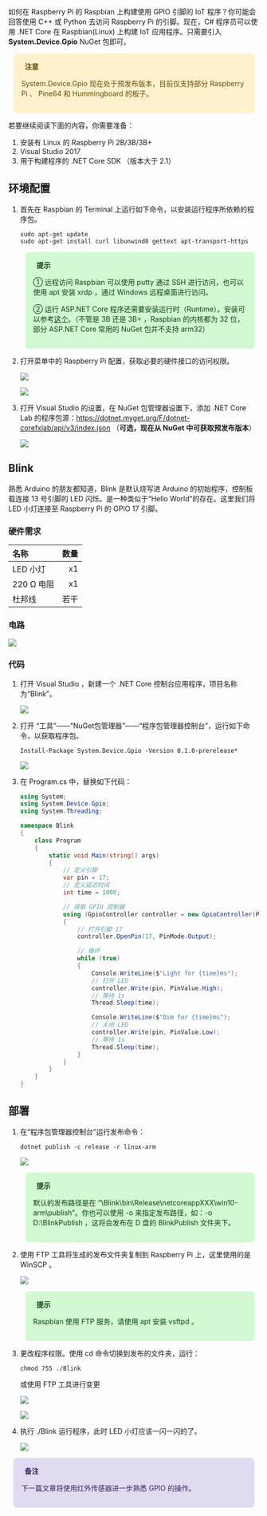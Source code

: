 <link href="https://cdn.bootcss.com/font-awesome/4.7.0/css/font-awesome.min.css" rel="stylesheet">

如何在 Raspberry Pi 的 Raspbian 上构建使用 GPIO 引脚的 IoT 程序？你可能会回答使用 C++ 或 Python 去访问 Raspberry Pi 的引脚。现在，C# 程序员可以使用 .NET Core 在 Raspbian(Linux) 上构建 IoT 应用程序。只需要引入 **System.Device.Gpio** NuGet 包即可。

<div style="display: block;position: relative;border-radius: 8px;padding: 1rem;background-color: #fff1cc;color: #664b00;margin: 10px">
    <p style="margin-top:0;font-weight: bold"><i class="fa fa-exclamation-triangle" aria-hidden="true"></i>&nbsp;&nbsp;注意</p>
    <p>System.Device.Gpio 现在处于预发布版本，目前仅支持部分 Raspberry Pi 、 Pine64 和 Hummingboard 的板子。</p>
</div>

若要继续阅读下面的内容，你需要准备：

1. 安装有 Linux 的 Raspberry Pi 2B/3B/3B+
2. Visual Studio 2017
3. 用于构建程序的 .NET Core SDK （版本大于 2.1）

## 环境配置

1. 首先在 Raspbian 的 Terminal 上运行如下命令，以安装运行程序所依赖的程序包。

    ```
    sudo apt-get update
    sudo apt-get install curl libunwind8 gettext apt-transport-https
    ```

    <div style="display: block;position: relative;border-radius: 8px;padding: 1rem;background-color: #d2f9d2;color: #094409;margin: 10px">
        <p style="margin-top:0;font-weight: bold"><i class="fa fa-lightbulb-o" aria-hidden="true"></i>&nbsp;&nbsp;提示</p>
        <p><span>① 远程访问 Raspbian 可以使用 putty 通过 SSH 进行访问，也可以使用 apt 安装 xrdp ，通过 Windows 远程桌面进行访问。</span></p>
        <p><span>② 运行 ASP.NET Core 程序还需要安装运行时（Runtime）。安装可以参考<a target="_blank" href="https://blog.csdn.net/sD7O95O/article/details/812952862">这个</a>。（不管是 3B 还是 3B+ ，Raspbian 的内核都为 32 位，部分 ASP.NET Core 常用的 NuGet 包并不支持 arm32）</span></p>
    </div>

2. 打开菜单中的 Raspberry Pi 配置，获取必要的硬件接口的访问权限。

    ![](https://blogres.zhangyue.xin/19-1-23/1.jpg)

    ![](https://blogres.zhangyue.xin/19-1-23/2.jpg)

3. 打开 Visual Studio 的设置，在 NuGet 包管理器设置下，添加 .NET Core Lab 的程序包源：https://dotnet.myget.org/F/dotnet-corefxlab/api/v3/index.json （**可选，现在从 NuGet 中可获取预发布版本**）

    ![](https://blogres.zhangyue.xin/19-1-23/3.jpg)

## Blink

熟悉 Arduino 的朋友都知道，Blink 是默认烧写进 Arduino 的初始程序，控制板载连接 13 号引脚的 LED 闪烁。是一种类似于“Hello World”的存在。这里我们将 LED 小灯连接至 Raspberry Pi 的 GPIO 17 引脚。 

### 硬件需求

| 名称 | 数量 |
| :--- | ---: |
| LED 小灯 | x1 |
| 220 Ω 电阻 | x1 |
| 杜邦线 | 若干 |

### 电路

![](https://blogres.zhangyue.xin/19-1-23/4.jpg)

### 代码

1. 打开 Visual Studio ，新建一个 .NET Core 控制台应用程序，项目名称为“Blink”。
   
    ![](https://blogres.zhangyue.xin/19-1-23/5.jpg)

2. 打开 “工具”——“NuGet包管理器”——“程序包管理器控制台”，运行如下命令，以获取程序包。

    ```
    Install-Package System.Device.Gpio -Version 0.1.0-prerelease*
    ```
    
    ![](https://blogres.zhangyue.xin/19-1-23/6.jpg)

3. 在 Program.cs 中，替换如下代码：
   
    ```C#
    using System;
    using System.Device.Gpio;
    using System.Threading;

    namespace Blink
    {
        class Program
        {
            static void Main(string[] args)
            {
                // 定义引脚
                var pin = 17;
                // 定义延迟时间
                int time = 1000;

                // 获取 GPIO 控制器
                using (GpioController controller = new GpioController(PinNumberingScheme.Gpio))
                {
                    // 打开引脚 17
                    controller.OpenPin(17, PinMode.Output);

                    // 循环
                    while (true)
                    {
                        Console.WriteLine($"Light for {time}ms");
                        // 打开 LED
                        controller.Write(pin, PinValue.High);
                        // 等待 1s
                        Thread.Sleep(time);

                        Console.WriteLine($"Dim for {time}ms");
                        // 关闭 LED
                        controller.Write(pin, PinValue.Low);
                        // 等待 1s
                        Thread.Sleep(time);
                    }
                }
            }
        }
    }
    ```

## 部署

1. 在“程序包管理器控制台”运行发布命令：
   
    ```
    dotnet publish -c release -r linux-arm
    ```

    ![](https://blogres.zhangyue.xin/19-1-23/7.jpg)

    <div style="display: block;position: relative;border-radius: 8px;padding: 1rem;background-color: #d2f9d2;color: #094409;margin: 10px">
        <p style="margin-top:0;font-weight: bold"><i class="fa fa-lightbulb-o" aria-hidden="true"></i>&nbsp;&nbsp;提示</p>
        <p><span>默认的发布路径是在 “\Blink\bin\Release\netcoreappXXX\win10-arm\publish”。你也可以使用 -o 来指定发布路径，如：-o D:\BlinkPublish ，这将会发布在 D 盘的 BlinkPublish 文件夹下。</span></p>
    </div>

2. 使用 FTP 工具将生成的发布文件夹复制到 Raspberry Pi 上，这里使用的是 WinSCP 。

    ![](https://blogres.zhangyue.xin/19-1-23/8.jpg)

    <div style="display: block;position: relative;border-radius: 8px;padding: 1rem;background-color: #d2f9d2;color: #094409;margin: 10px">
        <p style="margin-top:0;font-weight: bold"><i class="fa fa-lightbulb-o" aria-hidden="true"></i>&nbsp;&nbsp;提示</p>
        <p><span>Raspbian 使用 FTP 服务，请使用 apt 安装 vsftpd 。</span></p>
    </div>

3. 更改程序权限。使用 cd 命令切换到发布的文件夹，运行：
   
    ```
    chmod 755 ./Blink
    ```

    或使用 FTP 工具进行变更

    ![](https://blogres.zhangyue.xin/19-1-23/9.jpg)

    ![](https://blogres.zhangyue.xin/19-1-23/10.jpg)

4. 执行 ./Blink 运行程序，此时 LED 小灯应该一闪一闪的了。

    ![](https://blogres.zhangyue.xin/19-1-23/11.jpg)


<div style="display: block;position: relative;border-radius: 8px;padding: 1rem;background-color: #e2daf1;color: #38225d;margin: 10px">
    <p style="margin-top:0;font-weight: bold"><i class="fa fa-info-circle" aria-hidden="true"></i>&nbsp;&nbsp;备注</p>
    <p><span>下一篇文章将使用红外传感器进一步熟悉 GPIO 的操作。</span></p>
</div>
